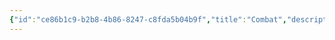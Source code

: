 ```yaml
---
{"id":"ce86b1c9-b2b8-4b86-8247-c8fda5b04b9f","title":"Combat","description":"Overview of Combat Gifts tag.","publish":true,"date_created":"Thursday, April 11th 2024, 5:56:17 pm","date_modified":"Thursday, April 11th 2024, 5:56:35 pm","cssclasses":["mado-heading"],"path":"tags/Gifts/Combat/index.md","permalink":"/tags/gifts/combat/index/","PassFrontmatter":true}
---
```


